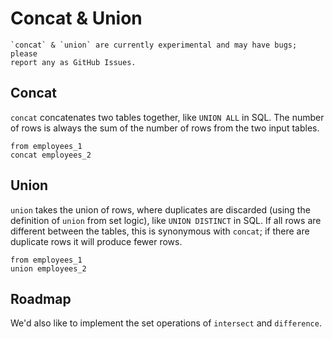 # Concat & Union

```admonish note
`concat` & `union` are currently experimental and may have bugs; please
report any as GitHub Issues.
```

## Concat

`concat` concatenates two tables together, like `UNION ALL` in SQL. The number
of rows is always the sum of the number of rows from the two input tables.

```prql
from employees_1
concat employees_2
```

## Union

`union` takes the union of rows, where duplicates are discarded (using the
definition of `union` from set logic), like `UNION DISTINCT` in SQL. If all rows
are different between the tables, this is synonymous with `concat`; if there are
duplicate rows it will produce fewer rows.

```prql
from employees_1
union employees_2
```

## Roadmap

We'd also like to implement the set operations of `intersect` and `difference`.
